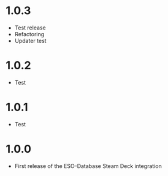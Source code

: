 # 1.0.3
- Test release
- Refactoring 
- Updater test

# 1.0.2
- Test

# 1.0.1
- Test

# 1.0.0
- First release of the ESO-Database Steam Deck integration

